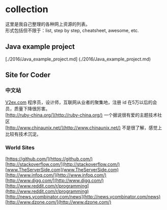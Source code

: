 # collection

这里是我自己整理的各种网上资源的列表。  
形式包括但不限于：list, step by step, cheatsheet, awesome, etc.

## Java example project 
[./2016/Java_example_project.md] (./2016/Java_example_project.md)


## Site for Coder
### 中文站
[V2ex.com](V2ex.com)  程序员，设计师，互联网从业者的聚集地，注册 id 在5万以后的会员，质量下降很厉害。  
[http://ruby-china.org/](http://ruby-china.org/)  一个据说很有爱的主题技术社区  
[http://www.chinaunix.net/](http://www.chinaunix.net/)  不是很了解，感觉上比较有技术沉淀。  


### World Sites
[https://github.com/](https://github.com/)  
[http://stackoverflow.com/](http://stackoverflow.com/)  
[www.TheServerSide.com](www.TheServerSide.com)  
[http://www.infoq.com/](http://www.infoq.com/)  
[http://www.digg.com/](http://www.digg.com/)  
[http://www.reddit.com/r/programming](http://www.reddit.com/r/programming)  
[http://news.ycombinator.com/news](http://news.ycombinator.com/news)  
[http://www.dzone.com/](http://www.dzone.com/)  








